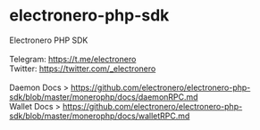 # electronero-php-sdk </br>
Electronero PHP SDK </br>
</br>
Telegram: https://t.me/electronero </br>
Twitter: https://twitter.com/_electronero </br>
</br>
Daemon Docs > https://github.com/electronero/electronero-php-sdk/blob/master/monerophp/docs/daemonRPC.md </br>
Wallet Docs > https://github.com/electronero/electronero-php-sdk/blob/master/monerophp/docs/walletRPC.md </br>

